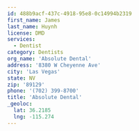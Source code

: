 ```yaml
---
id: 488b9acf-437c-4918-95e8-0c14994b2319
first_name: James
last_name: Huynh
license: DMD
services:
  - Dentist
category: Dentists
org_name: 'Absolute Dental'
address: '8380 W Cheyenne Ave'
city: 'Las Vegas'
state: NV
zip: '89129'
phone: '(702) 399-8700'
title: 'Absolute Dental'
_geoloc:
  lat: 36.2185
  lng: -115.274
---
```

